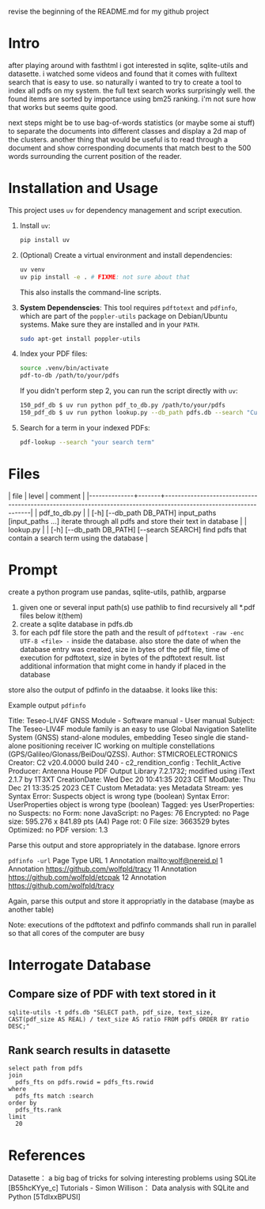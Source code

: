 revise the beginning of the README.md for my github project

# Intro

after playing around with fasthtml i got interested in sqlite,
sqlite-utils and datasette. i watched some videos and found that it
comes with fulltext search that is easy to use. so naturally i wanted
to try to create a tool to index all pdfs on my system. the full text
search works surprisingly well. the found items are sorted by
importance using bm25 ranking. i'm not sure how that works but seems
quite good.

next steps might be to use bag-of-words statistics (or maybe some ai
stuff) to separate the documents into different classes and display a
2d map of the clusters.  another thing that would be useful is to read
through a document and show corresponding documents that match best to
the 500 words surrounding the current position of the reader.

# Installation and Usage

This project uses `uv` for dependency management and script execution.

1.  Install `uv`:
    ```bash
    pip install uv
    ```

2.  (Optional) Create a virtual environment and install dependencies:
    ```bash
    uv venv
    uv pip install -e . # FIXME: not sure about that
    ```
    This also installs the command-line scripts.

3.  **System Dependenscies**: This tool requires `pdftotext` and `pdfinfo`, which are part of the `poppler-utils` package on Debian/Ubuntu systems. Make sure they are installed and in your `PATH`.
    ```bash
    sudo apt-get install poppler-utils
    ```

4.  Index your PDF files:
    ```bash
    source .venv/bin/activate
    pdf-to-db /path/to/your/pdfs
    ```
    If you didn't perform step 2, you can run the script directly with `uv`:
    ```bash
    150_pdf_db $ uv run python pdf_to_db.py /path/to/your/pdfs
    150_pdf_db $ uv run python lookup.py --db_path pdfs.db --search "Cuda"
    ```

5.  Search for a term in your indexed PDFs:
    ```bash
    pdf-lookup --search "your search term"
    ```

# Files


| file         | level | comment                                                                                                          |
|--------------+-------+------------------------------------------------------------------------------------------------------------------|
| pdf_to_db.py |       | [-h] [--db_path DB_PATH] input_paths [input_paths ...] iterate through all pdfs and store their text in database |
| lookup.py    |       | [-h] [--db_path DB_PATH] [--search SEARCH] find pdfs that contain a search term using the database               |

# Prompt

create a python program use pandas, sqlite-utils, pathlib, argparse

1. given one or several input path(s) use pathlib to find recursively all *.pdf files below it(them)
2. create a sqlite database in pdfs.db
3. for each pdf file store the path and the result of `pdftotext -raw -enc UTF-8 <file> -` inside the database. also store the date of when the database entry was created, size in bytes of the pdf file, time of execution for pdftotext, size in bytes of the pdftotext result. list additional information that might come in handy if placed in the database

store also the output of pdfinfo in the dataabse. it looks like this:


Example output
`pdfinfo`

Title:           Teseo-LIV4F GNSS Module - Software manual - User manual
Subject:         The Teseo-LIV4F module family is an easy to use Global Navigation Satellite System (GNSS) stand-alone modules, embedding Teseo single die stand-alone positioning receiver IC working on multiple constellations (GPS/Galileo/Glonass/BeiDou/QZSS).
Author:          STMICROELECTRONICS
Creator:         C2 v20.4.0000 build 240 - c2_rendition_config : Techlit_Active
Producer:        Antenna House PDF Output Library 7.2.1732; modified using iText 2.1.7 by 1T3XT
CreationDate:    Wed Dec 20 10:41:35 2023 CET
ModDate:         Thu Dec 21 13:35:25 2023 CET
Custom Metadata: yes
Metadata Stream: yes
Syntax Error: Suspects object is wrong type (boolean)
Syntax Error: UserProperties object is wrong type (boolean)
Tagged:          yes
UserProperties:  no
Suspects:        no
Form:            none
JavaScript:      no
Pages:           76
Encrypted:       no
Page size:       595.276 x 841.89 pts (A4)
Page rot:        0
File size:       3663529 bytes
Optimized:       no
PDF version:     1.3

Parse this output and store appropriately in the database. Ignore errors


`pdfinfo -url`
Page  Type          URL
   1  Annotation    mailto:wolf@nereid.pl
   1  Annotation    https://github.com/wolfpld/tracy
  11  Annotation    https://github.com/wolfpld/etcpak
  12  Annotation    https://github.com/wolfpld/tracy

Again, parse this output and store it appropriatly in the database (maybe as another table)

Note: executions of the pdftotext and pdfinfo commands shall run in parallel so that all cores of the computer are busy

# Interrogate Database

## Compare size of PDF with text stored in it

```
sqlite-utils -t pdfs.db "SELECT path, pdf_size, text_size, CAST(pdf_size AS REAL) / text_size AS ratio FROM pdfs ORDER BY ratio DESC;"
```
## Rank search results in datasette

```
select path from pdfs
join  
  pdfs_fts on pdfs.rowid = pdfs_fts.rowid
where
  pdfs_fts match :search
order by
  pdfs_fts.rank
limit 
  20
```


# References

Datasette： a big bag of tricks for solving interesting problems using SQLite [B55hcKYye_c]
Tutorials - Simon Willison： Data analysis with SQLite and Python [5TdIxxBPUSI]
